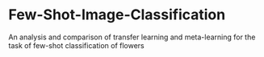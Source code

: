 # Few-Shot-Image-Classification
An analysis and comparison of transfer learning and meta-learning for the task of few-shot classification of flowers

